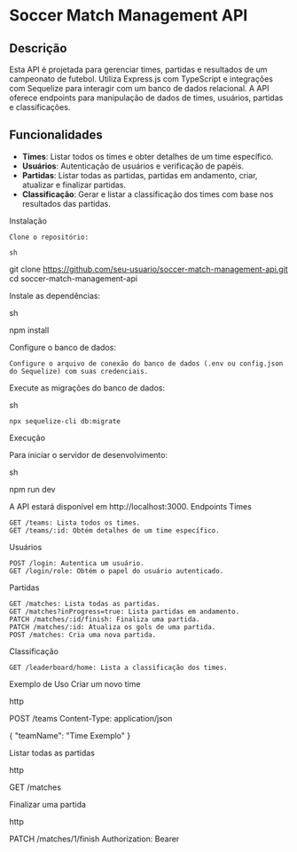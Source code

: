 # Soccer Match Management API

## Descrição

Esta API é projetada para gerenciar times, partidas e resultados de um campeonato de futebol. Utiliza Express.js com TypeScript e integrações com Sequelize para interagir com um banco de dados relacional. A API oferece endpoints para manipulação de dados de times, usuários, partidas e classificações.

## Funcionalidades

- **Times**: Listar todos os times e obter detalhes de um time específico.
- **Usuários**: Autenticação de usuários e verificação de papéis.
- **Partidas**: Listar todas as partidas, partidas em andamento, criar, atualizar e finalizar partidas.
- **Classificação**: Gerar e listar a classificação dos times com base nos resultados das partidas.

Instalação

    Clone o repositório:

    sh

git clone https://github.com/seu-usuario/soccer-match-management-api.git
cd soccer-match-management-api

Instale as dependências:

sh

npm install

Configure o banco de dados:

    Configure o arquivo de conexão do banco de dados (.env ou config.json do Sequelize) com suas credenciais.

Execute as migrações do banco de dados:

sh

    npx sequelize-cli db:migrate

Execução

Para iniciar o servidor de desenvolvimento:

sh

npm run dev

A API estará disponível em http://localhost:3000.
Endpoints
Times

    GET /teams: Lista todos os times.
    GET /teams/:id: Obtém detalhes de um time específico.

Usuários

    POST /login: Autentica um usuário.
    GET /login/role: Obtém o papel do usuário autenticado.

Partidas

    GET /matches: Lista todas as partidas.
    GET /matches?inProgress=true: Lista partidas em andamento.
    PATCH /matches/:id/finish: Finaliza uma partida.
    PATCH /matches/:id: Atualiza os gols de uma partida.
    POST /matches: Cria uma nova partida.

Classificação

    GET /leaderboard/home: Lista a classificação dos times.

Exemplo de Uso
Criar um novo time

http

POST /teams
Content-Type: application/json

{
  "teamName": "Time Exemplo"
}

Listar todas as partidas

http

GET /matches

Finalizar uma partida

http

PATCH /matches/1/finish
Authorization: Bearer <seu-token>
